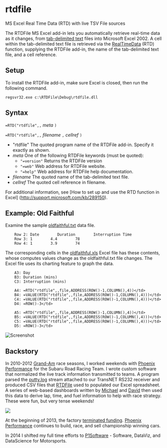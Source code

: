 rtdfile
=======

MS Excel Real Time Data (RTD) with live TSV File sources

The RTDFile MS Excel add-in lets you automatically retrieve real-time data as it changes, from 
[tab-delimited text](http://office.microsoft.com/en-us/excel-help/file-formats-that-are-supported-in-excel-HP010014103.aspx#TextFormats)
files into Microsoft Excel 2002. A cell within the tab-delimited text file is retrieved via the 
[RealTimeData](http://office.microsoft.com/en-us/excel-help/rtd-HP003066237.aspx) (RTD) function,
supplying the RTDFile add-in, the name of the tab-delimited text file, and a cell reference.

Setup
-----
To install the RTDFile add-in, make sure Excel is closed, then run the following command.

    regsvr32.exe c:\RTDFile\Debug\rtdfile.dll

Syntax
------
`=RTD("rtdfile",,` *meta* `)`

`=RTD("rtdfile",,` *filename* `,` *cellref* `)`

- "rtdfile"  The quoted program name of the RTDFile add-in. Specify it exactly as shown.
- *meta*	One of the following RTDFile keywords (must be quoted):
  - `"=version"`	Returns the RTDFile version
  - `"=web"`	Web address for RTDFile website.
  - `"=help"`	Web address for RTDFile help documentation.
- *filename*	The quoted name of the tab-delimited text file.
- *cellref*	The quoted cell reference in filename.

For additional information, see [How to set up and use the RTD function in Excel]
(http://support.microsoft.com/kb/289150).

Example: Old Faithful
---------------------
Examine the sample [oldfaithful.txt](https://github.com/kenklin/rtdfile/blob/master/demo/oldfaithful.txt) data file.
```
    Row 2: Date        Duration        Interruption Time
    Row 3: 1        4.4        78
    Row 4: 1        3.9        74
```
The corresponding cells in the [oldfaithful.xls](https://github.com/kenklin/rtdfile/blob/master/demo/oldfaithful.xls)
Excel file has these contents, whose computes values change as the oldfaithful.txt file changes.  The Excel file
uses its charting feature to graph the data.
```
    A3: Day
    B3: Duration (mins)
    C3: Interruption (mins)

    A4: =RTD("rtdfile",,file,ADDRESS(ROW()-1,COLUMN(),4))</td>
    B4: =VALUE(RTD("rtdfile",,file,ADDRESS(ROW()-1,COLUMN(),4)))</td>
    C4: =VALUE(RTD("rtdfile",,file,ADDRESS(ROW()-1,COLUMN(),4)))</td>
    D4: =ROW()-3</td>
    
    A5: =RTD("rtdfile",,file,ADDRESS(ROW()-1,COLUMN(),4))</td>
    B5: =VALUE(RTD("rtdfile",,file,ADDRESS(ROW()-1,COLUMN(),4)))</td>
    C5: =VALUE(RTD("rtdfile",,file,ADDRESS(ROW()-1,COLUMN(),4)))</td>
    D5: =ROW()-3</td>
````
![Screenshot](https://raw.github.com/kenklin/rtdfile/master/demo/oldfaithful.png)

Backstory
---------
In 2010-2012 [Grand-Am](http://grand-am.com) race seasons, I worked weekends with 
[Phoenix Performance](http://phoenixperformance-news.com/) for the Subaru Road Racing Team.
I wrote custom software that normalized the live track information transmitted to teams.
A program parsed the [putty.log](http://putty.org) stream attached to our TransNET RS232 receiver and produced
CSV files that [RTDFile](https://github.com/kenklin/rtdfile) used to populated our Excel spreadsheet.
A series of web-based dashboards written by 
[Michael](https://github.com/michaelelin) and 
[David](https://github.com/crazycow013)
then used this data to derive lap, time, and fuel information
to help with race strategy.  These were fun, but very tense weekends!

![](http://p1software.com/wp-content/uploads/2013/08/ken_srrt_2_small.jpg)

At the beginning of 2013, the factory [terminated funding](http://subiesport.tv/site/2013/02/subaru-terminating-road-racing-team/).
[Phoenix Performance](http://phoenixperformance-news.com/) continues to build, race, and sell championship winning cars.

In 2014 I shifted my full time efforts to [P1Software](http://p1software.com/about/) - Software, DataViz, and DataScience for Motorsports.
